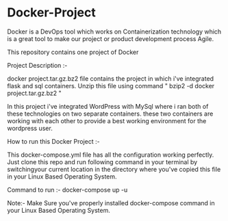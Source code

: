 # Docker-Project
Docker is a DevOps tool which works on Containerization technology which is a great tool to make 
our project or product development process Agile.

This repository contains one  project of Docker

Project Description :- 
  
  docker project.tar.gz.bz2 file contains the project in which i've integrated flask and sql containers. 
  Unzip this file using command  " bzip2 -d docker project.tar.gz.bz2 "
  
  In this project i've integrated WordPress with MySql where i ran both of these technologies on two separate containers.
  these two containers are working with each other to provide a best working environment for the wordpress user.

How to run this Docker Project :-

This docker-compose.yml file has all the configuration working perfectly.
Just clone this repo and run following command in your terminal by switchingyour current location in the directory where you've copied this file in your Linux Based Operating System.
  
  Command to run :- docker-compose up -u
  
 Note:- Make Sure you've properly installed docker-compose command in your Linux Based Operating System.
